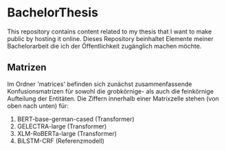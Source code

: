 # BachelorThesis
This repository contains content related to my thesis that I want to make public by hosting it online.
Dieses Repository beinhaltet Elemente meiner Bachelorarbeit die ich der Öffentlichkeit zugänglich machen möchte. 

## Matrizen
Im Ordner 'matrices' befinden sich zunächst zusammenfassende Konfusionsmatrizen für sowohl die grobkörnige- als auch die feinkörnige Aufteilung der Entitäten. Die Ziffern innerhalb einer Matrixzelle stehen (von oben nach unten) für: 

1. BERT-base-german-cased (Transformer)
2. GELECTRA-large (Transformer)
3. XLM-RoBERTa-large (Transformer)
4. BiLSTM-CRF (Referenzmodell)

